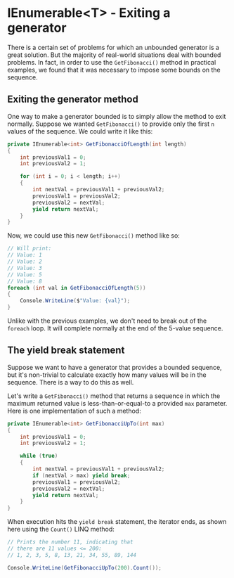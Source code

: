 [//]: # (GENERATED FILE -- DO NOT EDIT)
# IEnumerable&lt;T&gt; - Exiting a generator

There is a certain set of problems for which an unbounded generator is a great solution. But the majority of real-world situations deal with bounded problems. In fact, in order to use the `GetFibonacci()` method in practical examples, we found that it was necessary to impose some bounds on the sequence.

## Exiting the generator method
One way to make a generator bounded is to simply allow the method to exit normally. Suppose we wanted `GetFibonacci()` to provide only the first `n` values of the sequence. We could write it like this:

```csharp
private IEnumerable<int> GetFibonacciOfLength(int length)
{
    int previousVal1 = 0;
    int previousVal2 = 1;

    for (int i = 0; i < length; i++)
    {
        int nextVal = previousVal1 + previousVal2;
        previousVal1 = previousVal2;
        previousVal2 = nextVal;
        yield return nextVal;
    }
}
```

Now, we could use this new `GetFibonacci()` method like so:

```csharp
// Will print:
// Value: 1
// Value: 2
// Value: 3
// Value: 5
// Value: 8
foreach (int val in GetFibonacciOfLength(5))
{
    Console.WriteLine($"Value: {val}");
}
```

Unlike with the previous examples, we don't need to break out of the `foreach` loop. It will complete normally at the end of the 5-value sequence.

## The yield break statement
Suppose we want to have a generator that provides a bounded sequence, but it's non-trivial to calculate exactly how many values will be in the sequence. There is a way to do this as well.

Let's write a `GetFibonacci()` method that returns a sequence in which the maximum returned value is less-than-or-equal-to a provided `max` parameter. Here is one implementation of such a method:

```csharp
private IEnumerable<int> GetFibonacciUpTo(int max)
{
    int previousVal1 = 0;
    int previousVal2 = 1;

    while (true)
    {
        int nextVal = previousVal1 + previousVal2;
        if (nextVal > max) yield break;
        previousVal1 = previousVal2;
        previousVal2 = nextVal;
        yield return nextVal;
    }
}
```

When execution hits the `yield break` statement, the iterator ends, as shown here using the `Count()` LINQ method:

```csharp
// Prints the number 11, indicating that
// there are 11 values <= 200:
// 1, 2, 3, 5, 8, 13, 21, 34, 55, 89, 144

Console.WriteLine(GetFibonacciUpTo(200).Count());
```
